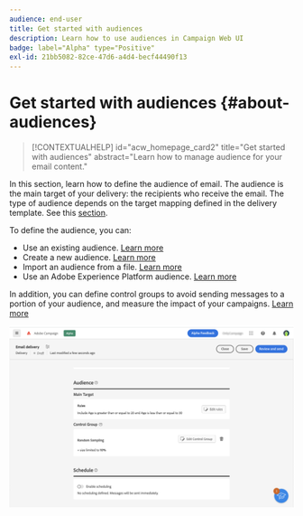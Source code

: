 ```yaml
---
audience: end-user
title: Get started with audiences
description: Learn how to use audiences in Campaign Web UI
badge: label="Alpha" type="Positive"
exl-id: 21bb5082-82ce-47d6-a4d4-becf44490f13
---
```


# Get started with audiences {#about-audiences}

>[!CONTEXTUALHELP]
>id="acw_homepage_card2"
>title="Get started with audiences"
>abstract="Learn how to manage audience for your email content."

<!--
Audience only created for the delivery, not available later-->


<!--
Three ways:
* existing audience

Campaign or AEP Audiences

* create new on the fly

query like AEP segment builder (same component with campaign data)

* import from file

show use case with a new audience creation (or import from file?)

control groups like acc: exract, random, based on attribute
-->

In this section, learn how to define the audience of email. The audience is the main target of your delivery: the recipients who receive the email. The type of audience depends on the target mapping defined in the delivery template. See this [section](../email/create-email.md). 

To define the audience, you can:

* Use an existing audience. [Learn more](add-audience.md)
* Create a new audience. [Learn more](segment-builder.md)
* Import an audience from a file. [Learn more](import-audience.md)
* Use an Adobe Experience Platform audience. [Learn more](aep-audience.md)

In addition, you can define control groups to avoid sending messages to a portion of your audience, and measure the impact of your campaigns. [Learn more](control-group.md)

![](assets/about-audience.png)
